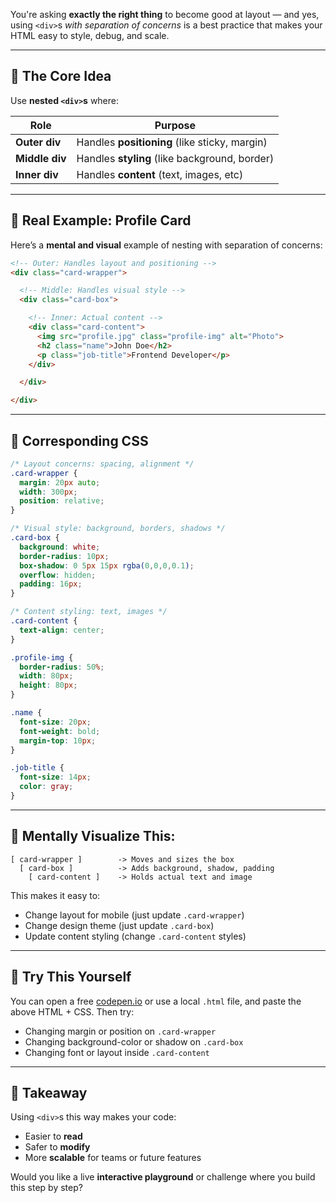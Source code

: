 You're asking **exactly the right thing** to become good at layout — and yes, using `<div>`s *with separation of concerns* is a best practice that makes your HTML easy to style, debug, and scale.

---

## 🔧 The Core Idea

Use **nested `<div>`s** where:

| Role           | Purpose                                       |
| -------------- | --------------------------------------------- |
| **Outer div**  | Handles **positioning** (like sticky, margin) |
| **Middle div** | Handles **styling** (like background, border) |
| **Inner div**  | Handles **content** (text, images, etc)       |

---

## 🧱 Real Example: Profile Card

Here’s a **mental and visual** example of nesting with separation of concerns:

```html
<!-- Outer: Handles layout and positioning -->
<div class="card-wrapper">

  <!-- Middle: Handles visual style -->
  <div class="card-box">

    <!-- Inner: Actual content -->
    <div class="card-content">
      <img src="profile.jpg" class="profile-img" alt="Photo">
      <h2 class="name">John Doe</h2>
      <p class="job-title">Frontend Developer</p>
    </div>

  </div>

</div>
```

---

## 🎨 Corresponding CSS

```css
/* Layout concerns: spacing, alignment */
.card-wrapper {
  margin: 20px auto;
  width: 300px;
  position: relative;
}

/* Visual style: background, borders, shadows */
.card-box {
  background: white;
  border-radius: 10px;
  box-shadow: 0 5px 15px rgba(0,0,0,0.1);
  overflow: hidden;
  padding: 16px;
}

/* Content styling: text, images */
.card-content {
  text-align: center;
}

.profile-img {
  border-radius: 50%;
  width: 80px;
  height: 80px;
}

.name {
  font-size: 20px;
  font-weight: bold;
  margin-top: 10px;
}

.job-title {
  font-size: 14px;
  color: gray;
}
```

---

## 🧠 Mentally Visualize This:

```
[ card-wrapper ]        -> Moves and sizes the box
  [ card-box ]          -> Adds background, shadow, padding
    [ card-content ]    -> Holds actual text and image
```

This makes it easy to:

* Change layout for mobile (just update `.card-wrapper`)
* Change design theme (just update `.card-box`)
* Update content styling (change `.card-content` styles)

---

## 🧪 Try This Yourself

You can open a free [codepen.io](https://codepen.io) or use a local `.html` file, and paste the above HTML + CSS. Then try:

* Changing margin or position on `.card-wrapper`
* Changing background-color or shadow on `.card-box`
* Changing font or layout inside `.card-content`

---

## 🎯 Takeaway

Using `<div>`s this way makes your code:

* Easier to **read**
* Safer to **modify**
* More **scalable** for teams or future features

Would you like a live **interactive playground** or challenge where you build this step by step?
